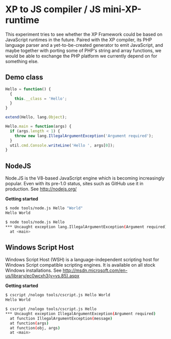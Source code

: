 XP to JS compiler / JS mini-XP-runtime
======================================
This experiment tries to see whether the XP Framework could be based on
JavaScript runtimes in the future. Paired with the XP compiler, its PHP
language parser and a yet-to-be-created generator to emit JavaScript, and
maybe together with porting some of PHP's string and array functions, we
would be able to exchange the PHP platform we currently depend on for
something else.

Demo class
----------

```javascript
Hello = function() {
  {
    this.__class = 'Hello';
  }
}

extend(Hello, lang.Object);

Hello.main = function(args) {
  if (args.length < 1) {
    throw new lang.IllegalArgumentException('Argument required');
  }
  util.cmd.Console.writeLine('Hello ', args[0]);
}
```


NodeJS
------
Node.JS is the V8-based JavaScript engine which is becoming increasingly
popular. Even with its pre-1.0 status, sites such as GitHub use it in 
production.
See http://nodejs.org/

**Getting started**

```sh
$ node tools/node.js Hello "World"
Hello World
```

```sh
$ node tools/node.js Hello
*** Uncaught exception lang.IllegalArgumentException(Argument required)
  at <main>

```



Windows Script Host
-------------------
Windows Script Host (WSH) is a language-independent scripting host for 
Windows Script compatible scripting engines. It is available on all stock
Windows installations.
See http://msdn.microsoft.com/en-us/library/ec0wcxh3(v=vs.85).aspx

**Getting started**

```sh
$ cscript /nologo tools/cscript.js Hello World
Hello World
```

```sh
$ cscript /nologo tools/cscript.js Hello 
*** Uncaught exception IllegalArgumentException(Argument required)
  at function IllegalArgumentException(message)
  at function(args)
  at function(obj, args)
  at <main>
```
